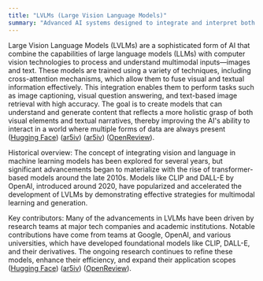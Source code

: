 ```yaml
---
title: "LVLMs (Large Vision Language Models)"
summary: "Advanced AI systems designed to integrate and interpret both visual and textual data, enabling more sophisticated understanding and generation based on both modalities."
---
```

Large Vision Language Models (LVLMs) are a sophisticated form of AI that combine the capabilities of large language models (LLMs) with computer vision technologies to process and understand multimodal inputs—images and text. These models are trained using a variety of techniques, including cross-attention mechanisms, which allow them to fuse visual and textual information effectively. This integration enables them to perform tasks such as image captioning, visual question answering, and text-based image retrieval with high accuracy. The goal is to create models that can understand and generate content that reflects a more holistic grasp of both visual elements and textual narratives, thereby improving the AI's ability to interact in a world where multiple forms of data are always present​ ([Hugging Face](https://huggingface.co/blog/vision_language_pretraining))​​ ([ar5iv](https://ar5iv.org/abs/2402.04236))​​ ([ar5iv](https://ar5iv.org/abs/2305.11175))​​ ([OpenReview](https://openreview.net/forum?id=EA8dTp96GY))​.

Historical overview: The concept of integrating vision and language in machine learning models has been explored for several years, but significant advancements began to materialize with the rise of transformer-based models around the late 2010s. Models like CLIP and DALL-E by OpenAI, introduced around 2020, have popularized and accelerated the development of LVLMs by demonstrating effective strategies for multimodal learning and generation.

Key contributors: Many of the advancements in LVLMs have been driven by research teams at major tech companies and academic institutions. Notable contributions have come from teams at Google, OpenAI, and various universities, which have developed foundational models like CLIP, DALL-E, and their derivatives. The ongoing research continues to refine these models, enhance their efficiency, and expand their application scopes​ ([Hugging Face](https://huggingface.co/blog/vision_language_pretraining))​​ ([ar5iv](https://ar5iv.org/abs/2402.04236))​​ ([OpenReview](https://openreview.net/forum?id=EA8dTp96GY))​.


